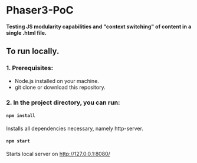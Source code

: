 # Phaser3-PoC
**Testing JS modularity capabilities and "context switching" of content in a single .html file.**

## To run locally.
### 1. Prerequisites:
* Node.js installed on your machine.
* git clone or download this repository.

### 2. In the project directory, you can run:
#### `npm install`
Installs all dependencies necessary, namely http-server.

#### `npm start`
Starts local server on http://127.0.0.1:8080/
